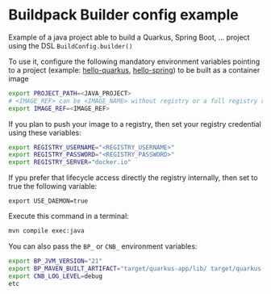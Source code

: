 # Buildpack Builder config example

Example of a java project able to build a Quarkus, Spring Boot, ... project
using the DSL `BuildConfig.builder()`

To use it, configure the following mandatory environment variables pointing to a project (example: [hello-quarkus](../hello-quarkus), [hello-spring](../hello-spring)) to be built as a container image

```bash
export PROJECT_PATH=<JAVA_PROJECT>
# <IMAGE_REF> can be <IMAGE_NAME> without registry or a full registry reference with host, port(optional), path & tag
export IMAGE_REF=<IMAGE_REF> 
```

If you plan to push your image to a registry, then set your registry credential using these variables:
```bash
export REGISTRY_USERNAME="<REGISTRY_USERNAME>"
export REGISTRY_PASSWORD="<REGISTRY_PASSWORD>"
export REGISTRY_SERVER="docker.io"
```

If ypu prefer that lifecycle access directly the registry internally, then set to true the following variable:
```shell
export USE_DAEMON=true
```

Execute this command in a terminal:
```bash
mvn compile exec:java
```

You can also pass the `BP_` or `CNB_` environment variables:
```bash
export BP_JVM_VERSION="21"
export BP_MAVEN_BUILT_ARTIFACT="target/quarkus-app/lib/ target/quarkus-app/*.jar target/quarkus-app/app/ target/quarkus-app/quarkus"
export CNB_LOG_LEVEL=debug
etc
```